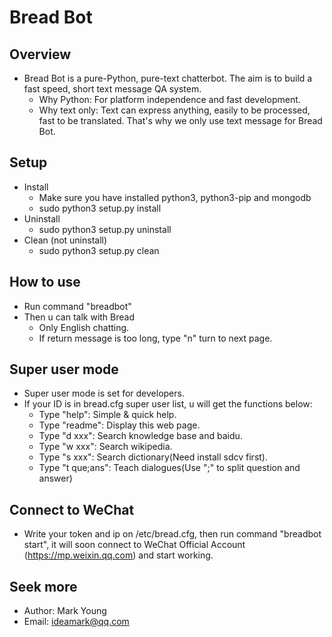 # Bread Bot

## Overview
* Bread Bot is a pure-Python, pure-text chatterbot. The aim is to build a fast speed, short text message QA system.
  * Why Python: For platform independence and fast development.
  * Why text only: Text can express anything, easily to be processed, fast to be translated. That's why we only use text message for Bread Bot.

## Setup
* Install
  * Make sure you have installed python3, python3-pip and mongodb
  * sudo python3 setup.py install
* Uninstall
  * sudo python3 setup.py uninstall
* Clean (not uninstall)
  * sudo python3 setup.py clean

## How to use
* Run command "breadbot"
* Then u can talk with Bread
  * Only English chatting.
  * If return message is too long, type "n" turn to next page.

## Super user mode
* Super user mode is set for developers.
* If your ID is in bread.cfg super user list, u will get the functions below:
  * Type "help": Simple & quick help.
  * Type "readme": Display this web page.
  * Type "d xxx": Search knowledge base and baidu.
  * Type "w xxx": Search wikipedia.
  * Type "s xxx": Search dictionary(Need install sdcv first).
  * Type "t que;ans": Teach dialogues(Use ";" to split question and answer)

## Connect to WeChat
* Write your token and ip on /etc/bread.cfg, then run command "breadbot start", it will soon connect to WeChat Official Account (https://mp.weixin.qq.com) and start working.

## Seek more
* Author: Mark Young
* Email: ideamark@qq.com
